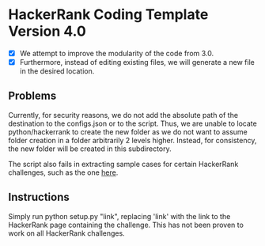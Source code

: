 # HackerRank Coding Template Version 4.0
 - [X] We attempt to improve the modularity of the code from 3.0. 
 - [X] Furthermore, instead of editing existing files, we will generate a new file in the desired location. 

## Problems
Currently, for security reasons, we do not add the absolute path of the destination to the configs.json or to the script. Thus, we are unable to locate python/hackerrank to create the new folder as we do not want to assume folder creation in a folder arbitrarily 2 levels higher. Instead, for consistency, the new folder will be created in this subdirectory.

The script also fails in extracting sample cases for certain HackerRank challenges, such as the one [here](https://www.hackerrank.com/challenges/anagram/problem?utm_campaign=challenge-recommendation&utm_medium=email&utm_source=24-hour-campaign).

## Instructions
Simply run python setup.py "link", replacing 'link' with the link to the HackerRank page containing the challenge. This has not been proven to work on all HackerRank challenges. 